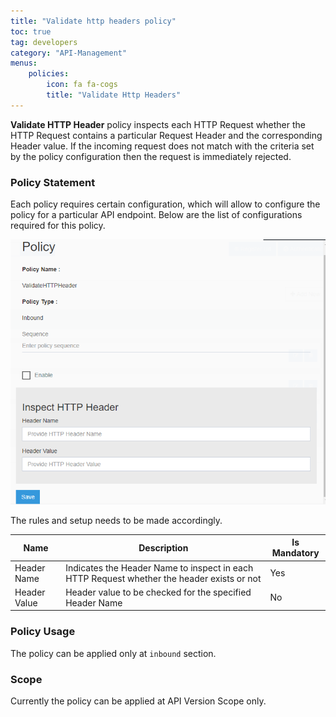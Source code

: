 ```yaml
---
title: "Validate http headers policy"
toc: true
tag: developers
category: "API-Management"
menus: 
    policies:
        icon: fa fa-cogs
        title: "Validate Http Headers" 
---
```

**Validate HTTP Header** policy inspects each HTTP Request whether the HTTP Request contains a particular 
Request Header and the corresponding Header value. If the incoming request
does not match with the criteria set by the policy configuration then the request is immediately 
rejected.

### Policy Statement

Each policy requires certain configuration, which will allow to configure the policy for a particular API endpoint. 
Below are the list of configurations required for this policy.

![Validate H T T P Header Policy](/staticfiles/api-management/media/ValidateHTTPHeaderPolicy.PNG)

The rules and setup needs to be made accordingly. 

|Name|Description|Is Mandatory
|-----------|--------------------|----------
|Header Name|Indicates the Header Name to inspect in each HTTP Request whether the header exists or not|Yes|
|Header Value|Header value to be checked for the specified Header Name|No

### Policy Usage

The policy can be applied only at `inbound` section.

### Scope

Currently the policy can be applied at API Version Scope only.
